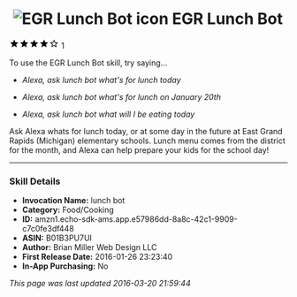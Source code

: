 # &nbsp;<img src="https://github.com/dale3h/alexa-skills-list/raw/master/skills/egr-lunch-bot/B01B3PU7UI/app_icon" alt="EGR Lunch Bot icon" width="36"> EGR Lunch Bot
![4 stars](../../../images/ic_star_black_18dp_1x.png)![4 stars](../../../images/ic_star_black_18dp_1x.png)![4 stars](../../../images/ic_star_black_18dp_1x.png)![4 stars](../../../images/ic_star_black_18dp_1x.png)![4 stars](../../../images/ic_star_border_black_18dp_1x.png) 1

To use the EGR Lunch Bot skill, try saying...

* *Alexa, ask lunch bot what's for lunch today*

* *Alexa, ask lunch bot what's for lunch on January 20th*

* *Alexa, ask lunch bot what will I be eating today*

Ask Alexa whats for lunch today, or at some day in the future at East Grand Rapids (Michigan) elementary schools. Lunch menu comes from the district for the month, and Alexa can help prepare your kids for the school day!

***

### Skill Details

* **Invocation Name:** lunch bot
* **Category:** Food/Cooking
* **ID:** amzn1.echo-sdk-ams.app.e57986dd-8a8c-42c1-9909-c7c0fe3df448
* **ASIN:** B01B3PU7UI
* **Author:** Brian Miller Web Design LLC
* **First Release Date:** 2016-01-26 23:23:40
* **In-App Purchasing:** No

*This page was last updated 2016-03-20 21:59:44*
